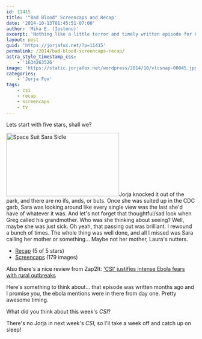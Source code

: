 ```yaml
---
id: 11415
title: '"Bad Blood" Screencaps and Recap'
date: '2014-10-13T01:45:51-07:00'
author: 'Mika E. (Ipstenu)'
excerpt: 'Nothing like a little terror and timely written episode for CSI.'
layout: post
guid: 'https://jorjafox.net/?p=11415'
permalink: /2014/bad-blood-screencaps-recap/
astra_style_timestamp_css:
    - '1634263526'
image: 'https://static.jorjafox.net/wordpress/2014/10/vlcsnap-00045.jpg'
categories:
    - 'Jorja Fox'
tags:
    - csi
    - recap
    - screencaps
    - tv
---
```


Lets start with five stars, shall we?

<img class="alignright size-medium wp-image-11416" src="//jfo-static.net/wordpress/2014/10/vlcsnap-00045.jpg" alt="Space Suit Sara Sidle" width="300" height="168" />Jorja knocked it out of the park, and there are no ifs, ands, or buts. Once she was suited up in the CDC garb, Sara was looking around like every single view was the last she'd have of whatever it was. And let's not forget that thoughtful/sad look when Greg called his grandmother. Who was she thinking about seeing? Well, maybe she was just sick. Oh yeah, that passing out was brilliant. I rewound a bunch of times. The whole thing was well done, and all I missed was Sara calling her mother or something... Maybe not her mother, Laura's nutters.
<ul>
 	<li><a href="https://jorjafox.net/wiki/Bad_Blood">Recap</a> (5 of 5 stars)</li>
 	<li><a href="https://jorjafox.net/gallery/tv/csi/season15/03-badblood">Screencaps</a> (179 images)</li>
</ul>
Also there's a nice review from Zap2It: <a href="http://www.zap2it.com/blogs/csi_season_15_episode_3_ebola-2014-10">'CSI' justifies intense Ebola fears with rural outbreaks</a>

Here's something to think about... that episode was written months ago and I promise you, the ebola mentions were in there from day one. Pretty awesome timing.

What did you think about this week's _CSI_?

There's no Jorja in next week's _CSI_, so I'll take a week off and catch up on sleep!

